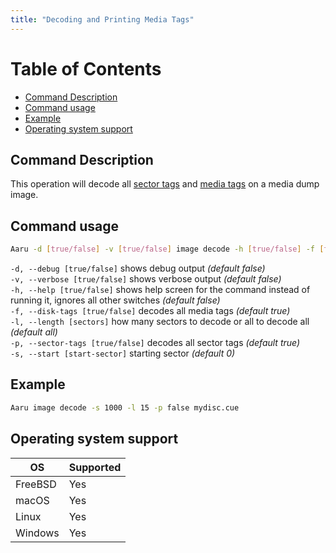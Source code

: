 ```yaml
---
title: "Decoding and Printing Media Tags"
---
```


# Table of Contents

- [Command Description](#command-description)
- [Command usage](#command-usage)
- [Example](#example)
- [Operating system support](#operating-system-support)


## Command Description

This operation will decode all [sector tags](https://github.com/aaru-dps/Aaru.Documentation/blob/master/5.0/Sector-tags.md) and [media tags](https://github.com/aaru-dps/Aaru.Documentation/blob/master/5.0/Media-tags.md) on a media dump image.

## Command usage

```bash
Aaru -d [true/false] -v [true/false] image decode -h [true/false] -f [true/false] -l [sectors] -p [true/false] -s [start sector] <image-path>
```

`-d, --debug [true/false]` shows debug output *(default false)*          
`-v, --verbose [true/false]` shows verbose output *(default false)*           
`-h, --help [true/false]` shows help screen for the command instead of running it, ignores all other switches *(default false)*              
`-f, --disk-tags [true/false]` decodes all media tags *(default true)*          
`-l, --length [sectors]` how many sectors to decode or all to decode all *(default all)*          
`-p, --sector-tags [true/false]` decodes all sector tags *(default true)*           
`-s, --start [start-sector]` starting sector *(default 0)*         

## Example

```bash
Aaru image decode -s 1000 -l 15 -p false mydisc.cue
```

## Operating system support

| OS | Supported |
|----|-----------|
| FreeBSD | Yes  |
| macOS   | Yes  |
| Linux   | Yes  |
| Windows | Yes  |
